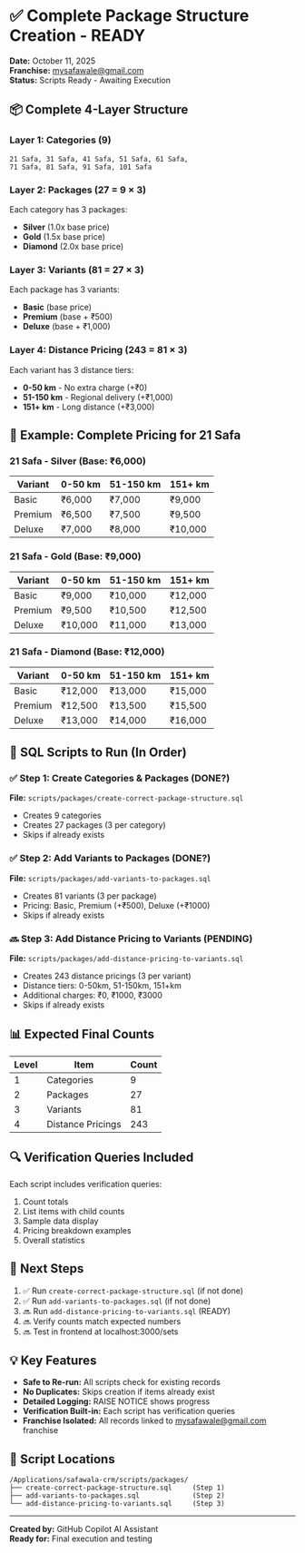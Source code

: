# ✅ Complete Package Structure Creation - READY

**Date:** October 11, 2025  
**Franchise:** mysafawale@gmail.com  
**Status:** Scripts Ready - Awaiting Execution

## 📦 Complete 4-Layer Structure

### Layer 1: Categories (9)
```
21 Safa, 31 Safa, 41 Safa, 51 Safa, 61 Safa, 
71 Safa, 81 Safa, 91 Safa, 101 Safa
```

### Layer 2: Packages (27 = 9 × 3)
Each category has 3 packages:
- **Silver** (1.0x base price)
- **Gold** (1.5x base price)
- **Diamond** (2.0x base price)

### Layer 3: Variants (81 = 27 × 3)
Each package has 3 variants:
- **Basic** (base price)
- **Premium** (base + ₹500)
- **Deluxe** (base + ₹1,000)

### Layer 4: Distance Pricing (243 = 81 × 3)
Each variant has 3 distance tiers:
- **0-50 km** - No extra charge (+₹0)
- **51-150 km** - Regional delivery (+₹1,000)
- **151+ km** - Long distance (+₹3,000)

## 🎯 Example: Complete Pricing for 21 Safa

### 21 Safa - Silver (Base: ₹6,000)
| Variant | 0-50 km | 51-150 km | 151+ km |
|---------|---------|-----------|---------|
| Basic   | ₹6,000  | ₹7,000    | ₹9,000  |
| Premium | ₹6,500  | ₹7,500    | ₹9,500  |
| Deluxe  | ₹7,000  | ₹8,000    | ₹10,000 |

### 21 Safa - Gold (Base: ₹9,000)
| Variant | 0-50 km | 51-150 km | 151+ km |
|---------|---------|-----------|---------|
| Basic   | ₹9,000  | ₹10,000   | ₹12,000 |
| Premium | ₹9,500  | ₹10,500   | ₹12,500 |
| Deluxe  | ₹10,000 | ₹11,000   | ₹13,000 |

### 21 Safa - Diamond (Base: ₹12,000)
| Variant | 0-50 km | 51-150 km | 151+ km |
|---------|---------|-----------|---------|
| Basic   | ₹12,000 | ₹13,000   | ₹15,000 |
| Premium | ₹12,500 | ₹13,500   | ₹15,500 |
| Deluxe  | ₹13,000 | ₹14,000   | ₹16,000 |

## 📝 SQL Scripts to Run (In Order)

### ✅ Step 1: Create Categories & Packages (DONE?)
**File:** `scripts/packages/create-correct-package-structure.sql`
- Creates 9 categories
- Creates 27 packages (3 per category)
- Skips if already exists

### ✅ Step 2: Add Variants to Packages (DONE?)
**File:** `scripts/packages/add-variants-to-packages.sql`
- Creates 81 variants (3 per package)
- Pricing: Basic, Premium (+₹500), Deluxe (+₹1000)
- Skips if already exists

### 🔜 Step 3: Add Distance Pricing to Variants (PENDING)
**File:** `scripts/packages/add-distance-pricing-to-variants.sql`
- Creates 243 distance pricings (3 per variant)
- Distance tiers: 0-50km, 51-150km, 151+km
- Additional charges: ₹0, ₹1000, ₹3000
- Skips if already exists

## 📊 Expected Final Counts

| Level | Item | Count |
|-------|------|-------|
| 1 | Categories | 9 |
| 2 | Packages | 27 |
| 3 | Variants | 81 |
| 4 | Distance Pricings | 243 |

## 🔍 Verification Queries Included

Each script includes verification queries:
1. Count totals
2. List items with child counts
3. Sample data display
4. Pricing breakdown examples
5. Overall statistics

## 🚀 Next Steps

1. ✅ Run `create-correct-package-structure.sql` (if not done)
2. ✅ Run `add-variants-to-packages.sql` (if not done)
3. 🔜 Run `add-distance-pricing-to-variants.sql` (READY)
4. 🔜 Verify counts match expected numbers
5. 🔜 Test in frontend at localhost:3000/sets

## 💡 Key Features

- **Safe to Re-run:** All scripts check for existing records
- **No Duplicates:** Skips creation if items already exist
- **Detailed Logging:** RAISE NOTICE shows progress
- **Verification Built-in:** Each script has verification queries
- **Franchise Isolated:** All records linked to mysafawale@gmail.com franchise

## 📂 Script Locations

```
/Applications/safawala-crm/scripts/packages/
├── create-correct-package-structure.sql     (Step 1)
├── add-variants-to-packages.sql             (Step 2)
└── add-distance-pricing-to-variants.sql     (Step 3)
```

---

**Created by:** GitHub Copilot AI Assistant  
**Ready for:** Final execution and testing

